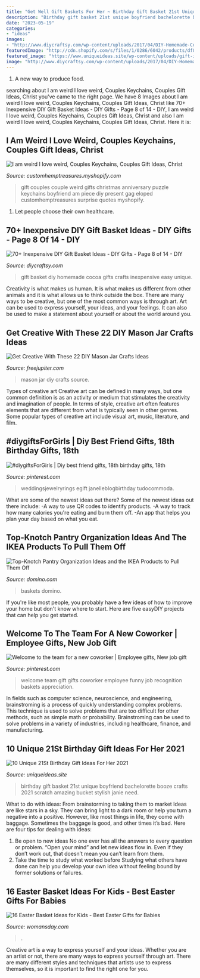 ```yaml
---
title: "Get Well Gift Baskets For Her ~ Birthday Gift Basket 21st Unique Boyfriend Bachelorette Booze Crafts 2021 Scratch Amazing Bucket Stylish Janie Need"
description: "Birthday gift basket 21st unique boyfriend bachelorette booze crafts 2021 scratch amazing bucket stylish janie need"
date: "2023-05-19"
categories:
- "ideas"
images:
- "http://www.diycraftsy.com/wp-content/uploads/2017/04/DIY-Homemade-Cocoa-Gift-Basket.jpg"
featuredImage: "http://cdn.shopify.com/s/files/1/0286/6042/products/df8d240cfe152d75e08ba49bc5c01cb0_1024x1024.jpeg?v=1478438872"
featured_image: "https://www.uniqueideas.site/wp-content/uploads/gift-ideas-for-boyfriend-gift-basket-ideas-for-boyfriend-for-birthday.jpg"
image: "http://www.diycraftsy.com/wp-content/uploads/2017/04/DIY-Homemade-Cocoa-Gift-Basket.jpg"
---
```



1. A new way to produce food.

	

		
searching about I am weird I love weird, Couples Keychains, Couples Gift Ideas, Christ you've came to the right page. We have 8 Images about I am weird I love weird, Couples Keychains, Couples Gift Ideas, Christ like 70+ Inexpensive DIY Gift Basket Ideas - DIY Gifts - Page 8 of 14 - DIY, I am weird I love weird, Couples Keychains, Couples Gift Ideas, Christ and also I am weird I love weird, Couples Keychains, Couples Gift Ideas, Christ. Here it is:
		
    
## I Am Weird I Love Weird, Couples Keychains, Couples Gift Ideas, Christ

<img loading=lazy src="http://cdn.shopify.com/s/files/1/0286/6042/products/df8d240cfe152d75e08ba49bc5c01cb0_1024x1024.jpeg?v=1478438872" onerror="this.onerror=null;this.src='https://tse4.mm.bing.net/th?id=OIP.df9Y9FAaKgLngIjRddkUUAHaJ4&amp;pid=15.1';" alt="I am weird I love weird, Couples Keychains, Couples Gift Ideas, Christ">

_Source: customhemptreasures.myshopify.com_

>gift couples couple weird gifts christmas anniversary puzzle keychains boyfriend am piece diy present gag eloped customhemptreasures surprise quotes myshopify. 

	

1. Let people choose their own healthcare.

    
## 70+ Inexpensive DIY Gift Basket Ideas - DIY Gifts - Page 8 Of 14 - DIY

<img loading=lazy src="http://www.diycraftsy.com/wp-content/uploads/2017/04/DIY-Homemade-Cocoa-Gift-Basket.jpg" onerror="this.onerror=null;this.src='https://tse4.mm.bing.net/th?id=OIP.xqk6cTlgDHyvwGp1hrEW0AHaLJ&amp;pid=15.1';" alt="70+ Inexpensive DIY Gift Basket Ideas - DIY Gifts - Page 8 of 14 - DIY">

_Source: diycraftsy.com_

>gift basket diy homemade cocoa gifts crafts inexpensive easy unique. 

	

Creativity is what makes us human. It is what makes us different from other animals and it is what allows us to think outside the box. There are many ways to be creative, but one of the most common ways is through art. Art can be used to express yourself, your ideas, and your feelings. It can also be used to make a statement about yourself or about the world around you.

    
## Get Creative With These 22 DIY Mason Jar Crafts Ideas

<img loading=lazy src="http://www.freejupiter.com/wp-content/uploads/2017/11/DIY-Mason-Jar-Crafts-Ideas14.jpg" onerror="this.onerror=null;this.src='https://tse1.mm.bing.net/th?id=OIP.CkISqvPauE8p2fU-Q-hMdgHaNQ&amp;pid=15.1';" alt="Get Creative With These 22 DIY Mason Jar Crafts Ideas">

_Source: freejupiter.com_

>mason jar diy crafts source. 

	

Types of creative art
Creative art can be defined in many ways, but one common definition is as an activity or medium that stimulates the creativity and imagination of people. In terms of style, creative art often features elements that are different from what is typically seen in other genres. Some popular types of creative art include visual art, music, literature, and film.

    
## #diygiftsForGirls | Diy Best Friend Gifts, 18th Birthday Gifts, 18th

<img loading=lazy src="https://i.pinimg.com/736x/90/b7/ad/90b7ad3a7688eee25f79890f9f9a5acc.jpg" onerror="this.onerror=null;this.src='https://tse3.mm.bing.net/th?id=OIP.lVEV2whJ0NKBQAu7_tJXIgHaJ3&amp;pid=15.1';" alt="#diygiftsForGirls | Diy best friend gifts, 18th birthday gifts, 18th">

_Source: pinterest.com_

>weddingsjewelryrings egift janelleblogbirthday tudocommoda. 

	

What are some of the newest ideas out there?
Some of the newest ideas out there include: 
-A way to use QR codes to identify products. 
-A way to track how many calories you're eating and burn them off. 
-An app that helps you plan your day based on what you eat.

    
## Top-Knotch Pantry Organization Ideas And The IKEA Products To Pull Them Off

<img loading=lazy src="https://img2.domino.com/dom/image/upload/w_auto,q_auto:best,c_limit/i/Pantry-Organization-IKEA-Domino-09.jpg" onerror="this.onerror=null;this.src='https://tse4.mm.bing.net/th?id=OIP.n6hqsgWPbbMW5kJuJ6U2lQHaJ4&amp;pid=15.1';" alt="Top-Knotch Pantry Organization Ideas and the IKEA Products to Pull Them Off">

_Source: domino.com_

>baskets domino. 

	

If you're like most people, you probably have a few ideas of how to improve your home but don't know where to start. Here are five easyDIY projects that can help you get started.

    
## Welcome To The Team For A New Coworker | Employee Gifts, New Job Gift

<img loading=lazy src="https://i.pinimg.com/736x/f2/9b/62/f29b62f613142b74b4e853817319a711--welcome-to-the-team-gift-work-gifts.jpg" onerror="this.onerror=null;this.src='https://tse4.mm.bing.net/th?id=OIP.pEr1Ar-_zM-3rDWsN03E-AHaJ3&amp;pid=15.1';" alt="Welcome to the team for a new coworker | Employee gifts, New job gift">

_Source: pinterest.com_

>welcome team gift gifts coworker employee funny job recognition baskets appreciation. 

	

In fields such as computer science, neuroscience, and engineering, brainstroming is a process of quickly understanding complex problems. This technique is used to solve problems that are too difficult for other methods, such as simple math or probability. Brainstroming can be used to solve problems in a variety of industries, including healthcare, finance, and manufacturing.

    
## 10 Unique 21St Birthday Gift Ideas For Her 2021

<img loading=lazy src="https://www.uniqueideas.site/wp-content/uploads/gift-ideas-for-boyfriend-gift-basket-ideas-for-boyfriend-for-birthday.jpg" onerror="this.onerror=null;this.src='https://tse4.mm.bing.net/th?id=OIP.BrQYhEl4GSHZuCfXFP3f8QHaJ4&amp;pid=15.1';" alt="10 Unique 21St Birthday Gift Ideas For Her 2021">

_Source: uniqueideas.site_

>birthday gift basket 21st unique boyfriend bachelorette booze crafts 2021 scratch amazing bucket stylish janie need. 

	

What to do with ideas: From brainstorming to taking them to market
Ideas are like stars in a sky. They can bring light to a dark room or help you turn a negative into a positive. However, like most things in life, they come with baggage. Sometimes the baggage is good, and other times it’s bad. Here are four tips for dealing with ideas:
1. Be open to new ideas 
No one ever has all the answers to every question or problem. “Open your mind” and let new ideas flow in. Even if they don’t work out, that doesn’t mean you can’t learn from them. 
2. Take the time to study what worked before 
Studying what others have done can help you develop your own idea without feeling bound by former solutions or failures.

    
## 16 Easter Basket Ideas For Kids - Best Easter Gifts For Babies

<img loading=lazy src="https://kubrick.kubeprod.hearstapps.com/wdy.h-cdn.co/assets/15/14/1427725147-sleepybunny-1.jpeg?crop=1.0xw:1xh;center,top&amp;resize=768:*" onerror="this.onerror=null;this.src='https://tse3.mm.bing.net/th?id=OIP.476nl40RVVkFdQ7WpHOY1wHaLH&amp;pid=15.1';" alt="16 Easter Basket Ideas for Kids - Best Easter Gifts for Babies">

_Source: womansday.com_

>. 

	

Creative art is a way to express yourself and your ideas. Whether you are an artist or not, there are many ways to express yourself through art. There are many different styles and techniques that artists use to express themselves, so it is important to find the right one for you.

